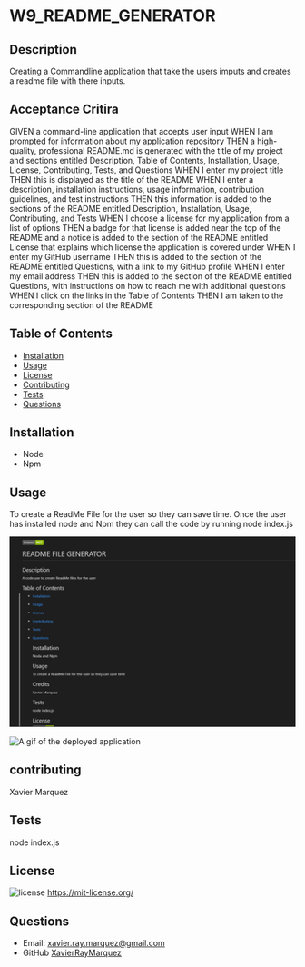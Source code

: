 # W9_README_GENERATOR

## Description

Creating a Commandline application that take the users imputs and creates a readme file with there inputs.

## Acceptance Critira

GIVEN a command-line application that accepts user input
WHEN I am prompted for information about my application repository
THEN a high-quality, professional README.md is generated with the title of my project and sections entitled Description, Table of Contents, Installation, Usage, License, Contributing, Tests, and Questions
WHEN I enter my project title
THEN this is displayed as the title of the README
WHEN I enter a description, installation instructions, usage information, contribution guidelines, and test instructions
THEN this information is added to the sections of the README entitled Description, Installation, Usage, Contributing, and Tests
WHEN I choose a license for my application from a list of options
THEN a badge for that license is added near the top of the README and a notice is added to the section of the README entitled License that explains which license the application is covered under
WHEN I enter my GitHub username
THEN this is added to the section of the README entitled Questions, with a link to my GitHub profile
WHEN I enter my email address
THEN this is added to the section of the README entitled Questions, with instructions on how to reach me with additional questions
WHEN I click on the links in the Table of Contents
THEN I am taken to the corresponding section of the README

## Table of Contents

- [Installation](#installation)
- [Usage](#usage)
- [License](#license)
- [Contributing](#contributing)
- [Tests](#tests)
- [Questions](#questions)

## Installation

- Node
- Npm

## Usage

To create a ReadMe File for the user so they can save time. Once the user has installed node and Npm they can call the code by running node index.js

![A picture of the deployed application](./Assets/Screenshot%202022-04-23%20214009.png "A screenshot of an example ReadMe")

![A gif of the deployed application](./Assets/Untitled_%20Apr%2022%2C%202022%203_36%20PM.gif "gif showing how the application runs")

## contributing

Xavier Marquez

## Tests

node index.js

## License

![license](https://img.shields.io/badge/License-MIT-green)
https://mit-license.org/

## Questions

- Email: xavier.ray.marquez@gmail.com
- GitHub [XavierRayMarquez](https://github.com/XavierReyMarquez)
